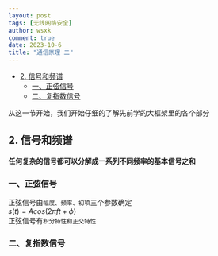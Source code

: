 ```yaml
---
layout: post
tags: [无线网络安全]
author: wsxk
comment: true
date: 2023-10-6
title: "通信原理 二"
---
```


- [2. 信号和频谱](#2-信号和频谱)
  - [一、正弦信号](#一正弦信号)
  - [二、复指数信号](#二复指数信号)

从这一节开始，我们开始仔细的了解先前学的大框架里的各个部分<br>


<head>
    <script src="https://cdn.mathjax.org/mathjax/latest/MathJax.js?config=TeX-AMS-MML_HTMLorMML" type="text/javascript"></script>
    <script type="text/x-mathjax-config">
        MathJax.Hub.Config({
            tex2jax: {
            skipTags: ['script', 'noscript', 'style', 'textarea', 'pre'],
            inlineMath: [['$','$']]
            }
        });
    </script>
</head>

## 2. 信号和频谱<br>
**任何复杂的信号都可以分解成一系列不同频率的基本信号之和**<br>

### 一、正弦信号<br>
正弦信号由`幅度、频率、初项`三个参数确定<br>
$s(t)=Acos(2\pi ft+\phi)$ <br>
正弦信号有`积分特性和正交特性`<br>

### 二、复指数信号<br>


